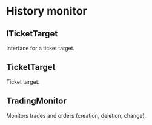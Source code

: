 # History monitor

## ITicketTarget

Interface for a ticket target.

## TicketTarget

Ticket target.

## TradingMonitor

Monitors trades and orders (creation, deletion, change).
